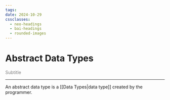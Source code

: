 ```yaml
---
tags: 
date: 2024-10-29
cssclasses:
  - neo-headings
  - bai-headings
  - rounded-images
---
```

# Abstract Data Types
<p class="text-center" style="margin:0;color:gray;">Subtitle</p>

***
An abstract data type is a [[Data Types|data type]] created by the programmer.